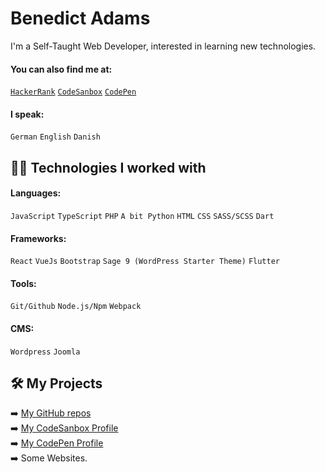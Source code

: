 # Benedict Adams

I'm a Self-Taught Web Developer, interested in learning new technologies.
#### You can also find me at:
[`HackerRank`](https://hackerrank.com/benada002) [`CodeSanbox`](https://codesandbox.io/u/benada002/sandboxes) [`CodePen`](https://codepen.io/benada002)
#### I speak:
`German` `English` `Danish`

## :man_technologist: Technologies I worked with
#### Languages:
`JavaScript` `TypeScript` `PHP` `A bit Python` `HTML` `CSS` `SASS/SCSS` `Dart`
#### Frameworks:
`React` `VueJs` `Bootstrap` `Sage 9 (WordPress Starter Theme)` `Flutter`
#### Tools:
`Git/Github` `Node.js/Npm` `Webpack`
#### CMS:
`Wordpress` `Joomla`

## :hammer_and_wrench: My Projects
:arrow_right: [My GitHub repos](https://github.com/benada002?tab=repositories)<br/>
:arrow_right: [My CodeSanbox Profile](https://codesandbox.io/u/benada002/sandboxes)<br/>
:arrow_right: [My CodePen Profile](https://codepen.io/benada002)<br/>
:arrow_right: Some Websites.

